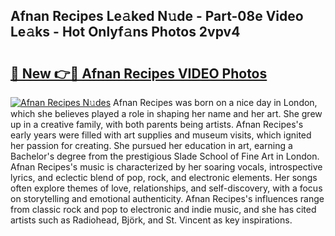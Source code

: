 ## Afnan Recipes Le𝚊ked N𝚞de - Part-08e Video Le𝚊ks - Hot Onlyf𝚊ns Photos 2vpv4

# <h2><a href="http://ab69277.deff.icu/?id=Afnan+Recipes">🔗 New 👉🔴 Afnan Recipes VIDEO Photos</a></h2>

[![Afnan Recipes N𝚞des](https://i.imgur.com/rIISA9y.gif)](http://ab69277.deff.icu/?id=Afnan+Recipes)
Afnan Recipes was born on a nice day in London, which she believes played a role in shaping her name and her art. She grew up in a creative family, with both parents being artists. Afnan Recipes's early years were filled with art supplies and museum visits, which ignited her passion for creating. She pursued her education in art, earning a Bachelor's degree from the prestigious Slade School of Fine Art in London. Afnan Recipes's music is characterized by her soaring vocals, introspective lyrics, and eclectic blend of pop, rock, and electronic elements. Her songs often explore themes of love, relationships, and self-discovery, with a focus on storytelling and emotional authenticity. Afnan Recipes's influences range from classic rock and pop to electronic and indie music, and she has cited artists such as Radiohead, Björk, and St. Vincent as key inspirations.
